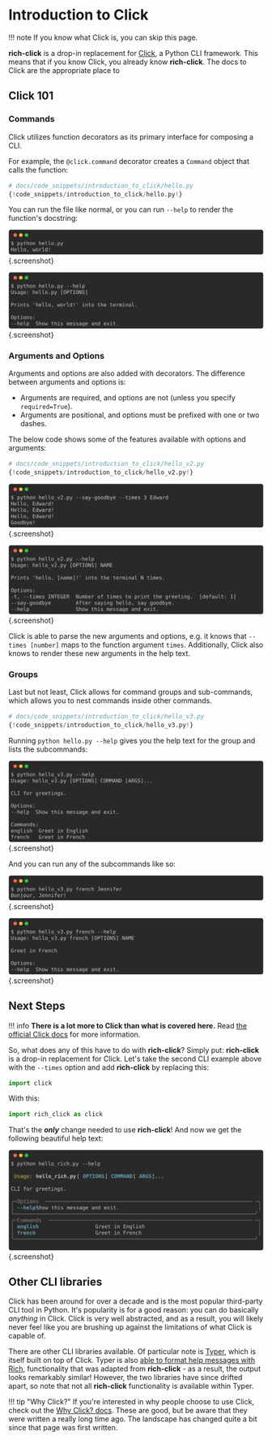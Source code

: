 # Introduction to Click

!!! note
    If you know what Click is, you can skip this page.

**rich-click** is a drop-in replacement for [Click](https://click.palletsprojects.com/en/8.1.x/), a Python CLI framework.
This means that if you know Click, you already know **rich-click**.
The docs to Click are the appropriate place to

## Click 101

### Commands

Click utilizes function decorators as its primary interface for composing a CLI.

For example, the `@click.command` decorator creates a `Command` object that calls the function:

```python
# docs/code_snippets/introduction_to_click/hello.py
{!code_snippets/introduction_to_click/hello.py!}
```

You can run the file like normal, or you can run `--help` to render the function's docstring:

<!-- RICH-CODEX
working_dir: docs/code_snippets/introduction_to_click
-->
![`python hello.py`](../images/code_snippets/introduction_to_click/hello.svg){.screenshot}

<!-- RICH-CODEX
working_dir: docs/code_snippets/introduction_to_click
-->
![`python hello.py --help`](../images/code_snippets/introduction_to_click/hello_help.svg){.screenshot}

### Arguments and Options

Arguments and options are also added with decorators. The difference between arguments and options is:

- Arguments are required, and options are not (unless you specify `required=True`).
- Arguments are positional, and options must be prefixed with one or two dashes.

The below code shows some of the features available with options and arguments:

```python
# docs/code_snippets/introduction_to_click/hello_v2.py
{!code_snippets/introduction_to_click/hello_v2.py!}
```

<!-- RICH-CODEX
working_dir: docs/code_snippets/introduction_to_click
-->
![`python hello_v2.py --say-goodbye --times 3 Edward`](../images/code_snippets/introduction_to_click/hello_v2.svg){.screenshot}

<!-- RICH-CODEX
working_dir: docs/code_snippets/introduction_to_click
-->
![`python hello_v2.py --help`](../images/code_snippets/introduction_to_click/hello_v2_help.svg){.screenshot}

Click is able to parse the new arguments and options, e.g. it knows that `--times [number]` maps to the function argument `times`.
Additionally, Click also knows to render these new arguments in the help text.

### Groups

Last but not least, Click allows for command groups and sub-commands, which allows you to nest commands inside other commands.

```python
# docs/code_snippets/introduction_to_click/hello_v3.py
{!code_snippets/introduction_to_click/hello_v3.py!}
```

Running `python hello.py --help` gives you the help text for the group and lists the subcommands:

<!-- RICH-CODEX
working_dir: docs/code_snippets/introduction_to_click
-->
![`python hello_v3.py --help`](../images/code_snippets/introduction_to_click/hello_v3_help.svg){.screenshot}

And you can run any of the subcommands like so:

<!-- RICH-CODEX
working_dir: docs/code_snippets/introduction_to_click
-->
![`python hello_v3.py french Jennifer`](../images/code_snippets/introduction_to_click/hello_v3_subcommand.svg){.screenshot}

<!-- RICH-CODEX
working_dir: docs/code_snippets/introduction_to_click
-->
![`python hello_v3.py french --help`](../images/code_snippets/introduction_to_click/hello_v3_subcommand_help.svg){.screenshot}

## Next Steps

!!! info
    **There is a lot more to Click than what is covered here.** Read [the official Click docs](https://click.palletsprojects.com/en/8.1.x/) for more information.

So, what does any of this have to do with **rich-click**?
Simply put: **rich-click** is a drop-in replacement for Click.
Let's take the second CLI example above with the `--times` option and add **rich-click** by replacing this:

```python
import click
```

With this:

```python
import rich_click as click
```

That's the **_only_** change needed to use **rich-click**! And now we get the following beautiful help text:

<!-- RICH-CODEX
working_dir: docs/code_snippets/introduction_to_click
-->
![`python hello_rich.py --help`](../images/code_snippets/introduction_to_click/hello_rich.svg){.screenshot}

## Other CLI libraries

Click has been around for over a decade and is the most popular third-party CLI tool in Python.
It's popularity is for a good reason: you can do basically _anything_ in Click.
Click is very well abstracted, and as a result, you will likely never feel like you are brushing up against the limitations of what Click is capable of.

There are other CLI libraries available.
Of particular note is [Typer](https://typer.tiangolo.com/), which is itself built on top of Click.
Typer is also [able to format help messages with Rich](https://typer.tiangolo.com/tutorial/commands/help/#rich-markdown-and-markup),
functionality that was adapted from **rich-click** - as a result, the output looks remarkably similar!
However, the two libraries have since drifted apart, so note that not all **rich-click** functionality is available within Typer.

!!! tip "Why Click?"
    If you're interested in why people choose to use Click, check out the
    [Why Click? docs](https://click.palletsprojects.com/en/8.1.x/why).
    These are good, but be aware that they were written a really long time ago.
    The landscape has changed quite a bit since that page was first written.
